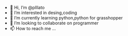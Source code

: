 - 👋 Hi, I’m @plllato
- 👀 I’m interested in desing,coding
- 🌱 I’m currently learning python,python for grasshopper 
- 💞️ I’m looking to collaborate on programmer
- 📫 How to reach me ...

<!---
plllato/plllato is a ✨ special ✨ repository because its `README.md` (this file) appears on your GitHub profile.
You can click the Preview link to take a look at your changes.
--->
